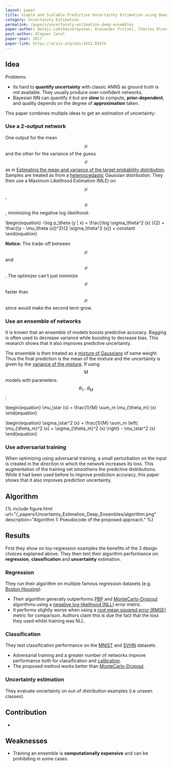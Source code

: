 ```yaml
---
layout: paper
title: Simple and Scalable Predictive Uncertainty Estimation using Deep Ensembles
category: Uncertainty Estimation
permalink: /papers/uncertainty-estimation-deep-ensembles
paper-author: Balaji Lakshminarayanan, Alexander Pritzel, Charles Blundell
post-author: Oleguer Canal
paper-year: 2017
paper-link: https://arxiv.org/abs/1612.01474
---
```

<!--
Disclaimer and authorship:
This article is provided for free only for your personal informational and entertainment purposes. No commercial use of it is allowed.

Please note there might be mistakes. We would be grateful to receive (constructive) criticism if you spot any. You can reach us at: ai.campus.ai@gmail.com or directly open an issue on our github repo: https://github.com/CampusAI/CampusAI.github.io

If considering to use the text please cite the original author/s of the lecture/paper.
Furthermore, please acknowledge our work by adding a link to our website: https://campusai.github.io/ and citing our names: Oleguer Canal and Federico Taschin.
-->

## Idea

Problems:
- Its hard to **quantify uncertainty** with classic ANNS as ground truth is not available. They usually produce over-confident networks.
- Bayesian NN can quantify it but are **slow** to compute, **prior-dependent**, and quality depends on the degree of **approximation** taken.

This paper combines multiple ideas to get an estimation of uncertainty:

### Use a 2-output network

One output for the mean $$\mu$$ and the other for the variance of the guess $$\sigma$$ as in [Estimating the mean and variance of the target probability distribution](https://ieeexplore.ieee.org/document/374138).
Samples are treated as from a [heteroscedastic](https://en.wikipedia.org/wiki/Heteroscedasticity) Gaussian distribution.
They then use a Maximum Likelihood Estimation (MLE) on $$\mu$$, $$\sigma$$, minimizing the negative log-likelihood:

\begin{equation}
-\log p_\theta (y | x) =
\frac{\log \sigma_\theta^2 (x) }{2} +
\frac{(y - \mu_\theta (x))^2}{2 \sigma_\theta^2 (x)} + constant
\end{equation}

**Notice:** The trade-off between $$\mu$$ and $$\sigma$$. The optimizer can't just minimize $$\sigma$$ faster than $$\mu$$ since would make the second term grow.

### Use an ensemble of networks

It is known that an ensemble of models boosts predictive accuracy.
Bagging is often used to decrease variance while boosting to decrease bias. 
This research shows that it also improves predictive uncertainty.

The ensemble is then treated as a [mixture of Gaussians](https://towardsdatascience.com/gaussian-mixture-models-explained-6986aaf5a95) of same weight.
Thus the final prediction is the mean of the mixture and the uncertainty is given by the [variance of the mixture](https://stats.stackexchange.com/questions/16608/what-is-the-variance-of-the-weighted-mixture-of-two-gaussians).
If using $$M$$ models with parameters: $$\theta_1 ... \theta_M$$:

\begin{equation}
\mu_\star (x) = \frac{1}{M} \sum_m \mu_{\theta_m} (x)
\end{equation}

\begin{equation}
\sigma_\star^2 (x) = \frac{1}{M} \sum_m \left( \mu_{\theta_m}^2 (x) + \sigma_{\theta_m}^2 (x) \right) - \mu_\star^2 (x)
\end{equation}

### Use adversarial training

When optimizing using adversarial training, a small perturbation on the input is created in the direction in which the network increases its loss.
This augmentation of the training set smoothens the predictive distributions.
While it had been used before to improve prediction accuracy, this paper shows that it also improves prediction uncertainty.

## Algorithm

{% include figure.html url="/_papers/Uncertainty_Estimation_Deep_Ensembles/algorithm.png" description="Algorithm 1: Pseudocode of the proposed approach." %}

## Results
First they show on toy-regression examples the benefits of the 3 design choices explained above.
They then test their algorithm performance on: **regression**, **classification** and **uncertainty** estimation.

### Regression
They run their algorithm on multiple famous regression datasets (e.g. [Boston Housing](https://www.kaggle.com/c/boston-housing)).
- Their algorithm generally outperforms [PBP](https://arxiv.org/abs/1502.05336) and [MonteCarlo-Dropout](https://datascience.stackexchange.com/questions/44065/what-is-monte-carlo-dropout) algorithms using a [negative log-likelihood (NLL)](https://en.wikipedia.org/wiki/Likelihood_function#Log-likelihood) error metric.
- It performs slightly worse when using a [root mean squared error (RMSE)](https://en.wikipedia.org/wiki/Root-mean-square_deviation) metric for comparison. Authors claim this is due the fact that the loss they used whilst training was NLL.

### Classification
They test classification performance on the [MNIST](http://yann.lecun.com/exdb/mnist/) and [SVHN](http://ufldl.stanford.edu/housenumbers/) datasets.
- Adversarial training and a greater number of networks improve performance both for classification and [calibration](https://towardsdatascience.com/neural-network-calibration-with-keras-76fb7c13a55).
- The proposed method works better than [MonteCarlo-Dropout](https://datascience.stackexchange.com/questions/44065/what-is-monte-carlo-dropout).

### Uncertainty estimation
They evaluate uncertainty on out-of distribution examples (i.e unseen classes). 


## Contribution

- 

## Weaknesses

- Training an ensemble is **computationally expensive** and can be prohibiting in some cases.
